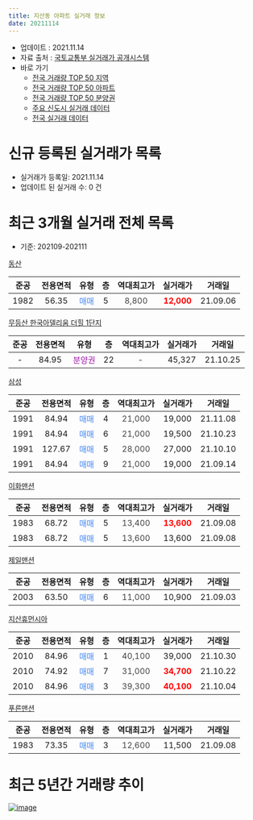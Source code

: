 ```yaml
---
title: 지산동 아파트 실거래 정보
date: 20211114
---
```


* 업데이트 : 2021.11.14
* 자료 출처 : [국토교통부 실거래가 공개시스템](http://rt.molit.go.kr)
* 바로 가기
    * [전국 거래량 TOP 50 지역](https://apt-info.github.io/apt-trade-info/tr)
    * [전국 거래량 TOP 50 아파트](https://apt-info.github.io/apt-trade-info/ta)
    * [전국 거래량 TOP 50 분양권](https://apt-info.github.io/apt-trade-info/tb)
    * [주요 신도시 실거래 데이터](https://apt-info.github.io/apt-trade-info/newtown)
    * [전국 실거래 데이터](https://apt-info.github.io/apt-trade-info/all)



<script async src="https://pagead2.googlesyndication.com/pagead/js/adsbygoogle.js"></script>
<!-- 기본광고 -->
<ins class="adsbygoogle"
     style="display:block"
     data-ad-client="ca-pub-1142216861245946"
     data-ad-slot="4805727019"
     data-ad-format="auto"
     data-full-width-responsive="true"></ins>
<script>
     (adsbygoogle = window.adsbygoogle || []).push({});
</script>


# 신규 등록된 실거래가 목록

* 실거래가 등록일: 2021.11.14
* 업데이트 된 실거래 수: 0 건




<script async src="https://pagead2.googlesyndication.com/pagead/js/adsbygoogle.js"></script>
<!-- 기본광고 -->
<ins class="adsbygoogle"
     style="display:block"
     data-ad-client="ca-pub-1142216861245946"
     data-ad-slot="4805727019"
     data-ad-format="auto"
     data-full-width-responsive="true"></ins>
<script>
     (adsbygoogle = window.adsbygoogle || []).push({});
</script>


# 최근 3개월 실거래 전체 목록
* 기준: 202109-202111


[동산](https://search.naver.com/search.naver?query=%EB%8F%99%EC%82%B0)

|준공|전용면적|유형|층|역대최고가|실거래가|거래일|
|:---:|:---:|:---:|:---:|:---:|:---:|:---:|
|1982|56.35|<span style="color:#4285F3">매매</span>|5|<span style="color:#444444">8,800</span>|<b><span style="color:#FF0000">12,000</span></b>|21.09.06|

[무등산 한국아델리움 더힐 1단지](https://search.naver.com/search.naver?query=%EB%AC%B4%EB%93%B1%EC%82%B0+%ED%95%9C%EA%B5%AD%EC%95%84%EB%8D%B8%EB%A6%AC%EC%9B%80+%EB%8D%94%ED%9E%90+1%EB%8B%A8%EC%A7%80)

|준공|전용면적|유형|층|역대최고가|실거래가|거래일|
|:---:|:---:|:---:|:---:|:---:|:---:|:---:|
|-|84.95|<span style="color:#9C11A5">분양권</span>|22|<span style="color:#444444">-</span>|45,327|21.10.25|

[삼성](https://search.naver.com/search.naver?query=%EC%82%BC%EC%84%B1)

|준공|전용면적|유형|층|역대최고가|실거래가|거래일|
|:---:|:---:|:---:|:---:|:---:|:---:|:---:|
|1991|84.94|<span style="color:#4285F3">매매</span>|4|<span style="color:#444444">21,000</span>|19,000|21.11.08|
|1991|84.94|<span style="color:#4285F3">매매</span>|6|<span style="color:#444444">21,000</span>|19,500|21.10.23|
|1991|127.67|<span style="color:#4285F3">매매</span>|5|<span style="color:#444444">28,000</span>|27,000|21.10.10|
|1991|84.94|<span style="color:#4285F3">매매</span>|9|<span style="color:#444444">21,000</span>|19,000|21.09.14|

[이화맨션](https://search.naver.com/search.naver?query=%EC%9D%B4%ED%99%94%EB%A7%A8%EC%85%98)

|준공|전용면적|유형|층|역대최고가|실거래가|거래일|
|:---:|:---:|:---:|:---:|:---:|:---:|:---:|
|1983|68.72|<span style="color:#4285F3">매매</span>|5|<span style="color:#444444">13,400</span>|<b><span style="color:#FF0000">13,600</span></b>|21.09.08|
|1983|68.72|<span style="color:#4285F3">매매</span>|5|<span style="color:#444444">13,600</span>|13,600|21.09.08|

[제일맨션](https://search.naver.com/search.naver?query=%EC%A0%9C%EC%9D%BC%EB%A7%A8%EC%85%98)

|준공|전용면적|유형|층|역대최고가|실거래가|거래일|
|:---:|:---:|:---:|:---:|:---:|:---:|:---:|
|2003|63.50|<span style="color:#4285F3">매매</span>|6|<span style="color:#444444">11,000</span>|10,900|21.09.03|

[지산휴먼시아](https://search.naver.com/search.naver?query=%EC%A7%80%EC%82%B0%ED%9C%B4%EB%A8%BC%EC%8B%9C%EC%95%84)

|준공|전용면적|유형|층|역대최고가|실거래가|거래일|
|:---:|:---:|:---:|:---:|:---:|:---:|:---:|
|2010|84.96|<span style="color:#4285F3">매매</span>|1|<span style="color:#444444">40,100</span>|39,000|21.10.30|
|2010|74.92|<span style="color:#4285F3">매매</span>|7|<span style="color:#444444">31,000</span>|<b><span style="color:#FF0000">34,700</span></b>|21.10.22|
|2010|84.96|<span style="color:#4285F3">매매</span>|3|<span style="color:#444444">39,300</span>|<b><span style="color:#FF0000">40,100</span></b>|21.10.04|

[푸른맨션](https://search.naver.com/search.naver?query=%ED%91%B8%EB%A5%B8%EB%A7%A8%EC%85%98)

|준공|전용면적|유형|층|역대최고가|실거래가|거래일|
|:---:|:---:|:---:|:---:|:---:|:---:|:---:|
|1983|73.35|<span style="color:#4285F3">매매</span>|3|<span style="color:#444444">12,600</span>|11,500|21.09.08|



<script async src="https://pagead2.googlesyndication.com/pagead/js/adsbygoogle.js"></script>
<!-- 기본광고 -->
<ins class="adsbygoogle"
     style="display:block"
     data-ad-client="ca-pub-1142216861245946"
     data-ad-slot="4805727019"
     data-ad-format="auto"
     data-full-width-responsive="true"></ins>
<script>
     (adsbygoogle = window.adsbygoogle || []).push({});
</script>


# 최근 5년간 거래량 추이


<div style="width:100%;">
    <canvas id="deal_progress" height="200"></canvas>
</div>

<script>
new Chart(document.getElementById("deal_progress"), {
    type: 'line',
    data: {
        labels: ['16.01','16.02','16.03','16.04','16.05','16.06','16.07','16.08','16.09','16.10','16.11','16.12','17.01','17.02','17.03','17.04','17.05','17.06','17.07','17.08','17.09','17.10','17.11','17.12','18.01','18.02','18.03','18.04','18.05','18.06','18.07','18.08','18.09','18.10','18.11','18.12','19.01','19.02','19.03','19.04','19.05','19.06','19.07','19.08','19.09','19.10','19.11','19.12','20.01','20.02','20.03','20.04','20.05','20.06','20.07','20.08','20.09','20.10','20.11','20.12','21.01','21.02','21.03','21.04','21.05','21.06','21.07','21.08','21.09','21.10','21.11'],
        datasets: [{
            label: '매매/분양권',
            data: [8,6,5,7,10,4,5,7,4,6,6,4,3,5,5,4,6,6,7,7,7,2,12,6,7,8,3,4,6,3,3,3,9,16,4,5,3,5,8,3,6,18,8,4,3,2,9,10,6,9,8,4,5,6,7,3,3,9,11,12,5,4,8,8,5,4,11,4,6,6,1],
            borderColor: "rgba(66, 133, 243, 1)",
            backgroundColor: "rgba(66, 133, 243, 0.05)",
            borderWidth: 1,
            pointRadius: 0,
            fill: false,
            lineTension: 0
        },{
            label: '전/월세',
            data: [3,4,3,1,1,2,2,0,2,2,1,1,1,3,2,1,5,0,0,1,0,1,2,3,2,1,0,2,0,0,2,0,3,1,0,1,3,1,2,2,4,2,2,1,2,3,0,4,1,4,2,1,1,0,1,1,0,1,0,1,2,3,1,0,2,2,2,0,0,0,0],
            borderColor: "rgba(255, 90, 0, 1)",
            backgroundColor: "rgba(255, 90, 0, 0.05)",
            borderWidth: 1,
            pointRadius: 0,
            fill: false,
            lineTension: 0
        },{
            label: '합계',
            data: [11,10,8,8,11,6,7,7,6,8,7,5,4,8,7,5,11,6,7,8,7,3,14,9,9,9,3,6,6,3,5,3,12,17,4,6,6,6,10,5,10,20,10,5,5,5,9,14,7,13,10,5,6,6,8,4,3,10,11,13,7,7,9,8,7,6,13,4,6,6,1],
            borderColor: "rgba(0, 0, 0, 1)",
            backgroundColor: "rgba(0, 0, 0, 0.03)",
            borderWidth: 0.1,
            pointRadius: 0,
            fill: true,
            lineTension: 0
        }
        ]
    },
    options: {
        responsive: true,
        title: {
            display: false
        },
        tooltips: {
            mode: 'index',
            intersect: false
        },
        hover: {
            mode: 'nearest',
            intersect: true
        },
        scales: {
            xAxes: [{
                display: true,
                scaleLabel: {
                    display: true,
                    labelString: '년/월'
                }
            }],
            yAxes: [{
                display: true,
                ticks: {
                    suggestedMin: 0,
                },
                scaleLabel: {
                    display: true,
                    labelString: '실거래 수'
                }
            }]
        }
    }
});

</script>


[![image](https://apt-info.github.io/images/2020-01-03-apt-trade-info/1024x500.png)](https://play.google.com/store/apps/details?id=com.aptinfo.apttradeinfo)

